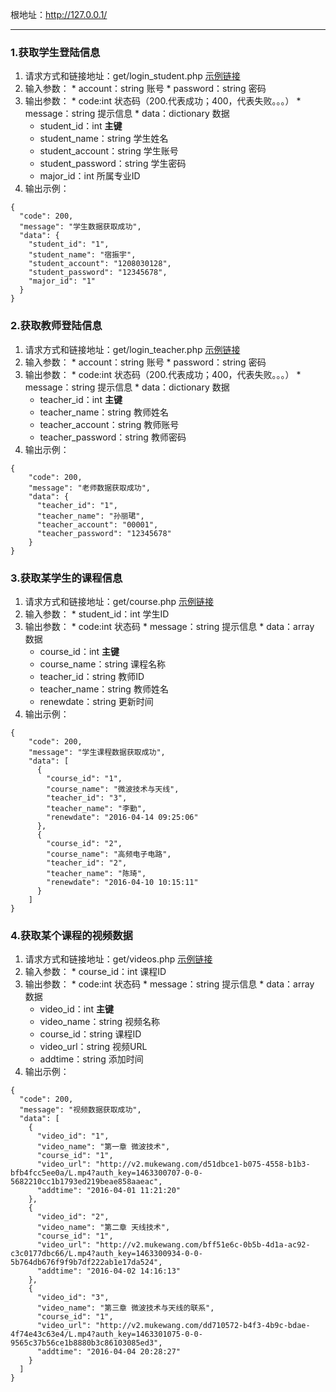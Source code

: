 根地址：http://127.0.0.1/
***
### 1.获取学生登陆信息
  1. 请求方式和链接地址：get/login_student.php [示例链接](http://127.0.0.1/login_student.php?account=1208030128&password=12345678)
  2. 输入参数：
    * account：string 账号
    * password：string 密码
  3. 输出参数：
    * code:int 状态码（200.代表成功；400，代表失败。。。）
  	* message：string 提示信息
  	* data：dictionary 数据
      * student_id：int **主键**
      * student_name：string 学生姓名
      * student_account：string 学生账号
      * student_password：string 学生密码
      * major_id：int 所属专业ID
  4. 输出示例：
```
{
  "code": 200,
  "message": "学生数据获取成功",
  "data": {
    "student_id": "1",
    "student_name": "宿振宇",
    "student_account": "1208030128",
    "student_password": "12345678",
    "major_id": "1"
  }
}
```

### 2.获取教师登陆信息
  1. 请求方式和链接地址：get/login_teacher.php [示例链接](http://127.0.0.1/login_teacher.php?account=00001&password=12345678)
  2. 输入参数：
    * account：string 账号
    * password：string 密码
  3. 输出参数：
    * code:int 状态码（200.代表成功；400，代表失败。。。）
    * message：string 提示信息
    * data：dictionary 数据
      * teacher_id：int **主键**
      * teacher_name：string 教师姓名
      * teacher_account：string 教师账号
      * teacher_password：string 教师密码
  4. 输出示例：
```
{
	"code": 200,
	"message": "老师数据获取成功",
	"data": {
	  "teacher_id": "1",
	  "teacher_name": "孙丽珺",
	  "teacher_account": "00001",
	  "teacher_password": "12345678"
	}
}
```

### 3.获取某学生的课程信息
  1. 请求方式和链接地址：get/course.php [示例链接](http://127.0.0.1/course.php?student_id=1)
  2. 输入参数：
    * student_id：int 学生ID
  3. 输出参数：
    * code:int 状态码
    * message：string 提示信息
    * data：array 数据
      * course_id：int **主键**
      * course_name：string 课程名称
      * teacher_id：string 教师ID
      * teacher_name：string 教师姓名
      * renewdate：string 更新时间
  4. 输出示例：
```
{
	"code": 200,
	"message": "学生课程数据获取成功",
	"data": [
	  {
	    "course_id": "1",
	    "course_name": "微波技术与天线",
	    "teacher_id": "3",
	    "teacher_name": "李勤",
	    "renewdate": "2016-04-14 09:25:06"
	  },
	  {
	    "course_id": "2",
	    "course_name": "高频电子电路",
	    "teacher_id": "2",
	    "teacher_name": "陈琦",
	    "renewdate": "2016-04-10 10:15:11"
	  }
	]
}
```

### 4.获取某个课程的视频数据
  1. 请求方式和链接地址：get/videos.php [示例链接](http://127.0.0.1/videos.php?course_id=1)
  2. 输入参数：
    * course_id：int 课程ID
  3. 输出参数：
    * code:int 状态码
    * message：string 提示信息
    * data：array 数据
      * video_id：int **主键**
      * video_name：string 视频名称
      * course_id：string 课程ID
      * video_url：string 视频URL
      * addtime：string 添加时间
  4. 输出示例：
```
{
  "code": 200,
  "message": "视频数据获取成功",
  "data": [
    {
      "video_id": "1",
      "video_name": "第一章 微波技术",
      "course_id": "1",
      "video_url": "http://v2.mukewang.com/d51dbce1-b075-4558-b1b3-bfb4fcc5ee0a/L.mp4?auth_key=1463300707-0-0-5682210cc1b1793ed219beae858aaeac",
      "addtime": "2016-04-01 11:21:20"
    },
    {
      "video_id": "2",
      "video_name": "第二章 天线技术",
      "course_id": "1",
      "video_url": "http://v2.mukewang.com/bff51e6c-0b5b-4d1a-ac92-c3c0177dbc66/L.mp4?auth_key=1463300934-0-0-5b764db676f9f9b7df222ab1e17da524",
      "addtime": "2016-04-02 14:16:13"
    },
    {
      "video_id": "3",
      "video_name": "第三章 微波技术与天线的联系",
      "course_id": "1",
      "video_url": "http://v2.mukewang.com/dd710572-b4f3-4b9c-bdae-4f74e43c63e4/L.mp4?auth_key=1463301075-0-0-9565c37b56ce1b8880b3c86103085ed3",
      "addtime": "2016-04-04 20:28:27"
    }
  ]
}
```

 